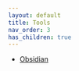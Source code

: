 ```yaml
---
layout: default
title: Tools
nav_order: 3
has_children: true
---
```


 - [Obsidian](obsidian/Obsidian.md)